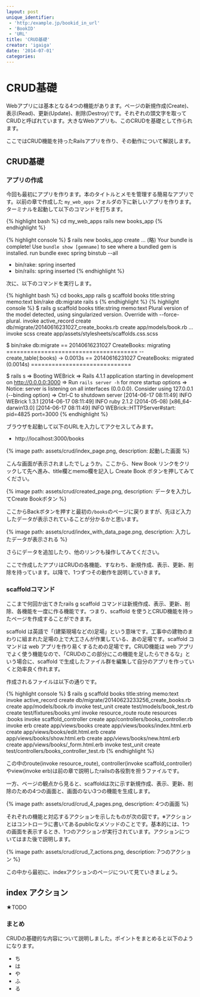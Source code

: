 ```yaml
---
layout: post
unique_identifier:
 - 'http:/example.jp/bookid_in_url'
 - 'BookID'
 - 'URL'
title: 'CRUD基礎'
creator: 'igaiga'
date: '2014-07-01'
categories:
---
```


# CRUD基礎

Webアプリには基本となる4つの機能があります。ページの新規作成(Create)、表示(Read)、更新(Update)、削除(Destroy)です。それぞれの頭文字を取ってCRUDと呼ばれています。大きなWebアプリも、このCRUDを基礎として作られます。

ここではCRUD機能を持ったRailsアプリを作り、その動作について解説します。

## CRUD基礎

### アプリの作成

今回も最初にアプリを作ります。本のタイトルとメモを管理する簡易なアプリです。以前の章で作成した ```my_web_apps``` フォルダの下に新しいアプリを作ります。ターミナルを起動して以下のコマンドを打ちます。

{% highlight bash %}
cd my_web_apps
rails new books_app
{% endhighlight %}

{% highlight console %}
$ rails new books_app
      create
... (略)
Your bundle is complete!
Use `bundle show [gemname]` to see where a bundled gem is installed.
         run  bundle exec spring binstub --all
* bin/rake: spring inserted
* bin/rails: spring inserted
{% endhighlight %}

次に、以下のコマンドを実行します。

{% highlight bash %}
cd books_app
rails g scaffold books title:string memo:text
bin/rake db:migrate
rails s
{% endhighlight %}
{% highlight console %}
$ rails g scaffold books title:string memo:text
Plural version of the model detected, using singularized version. Override with --force-plural.
      invoke  active_record
      create    db/migrate/20140616231027_create_books.rb
      create    app/models/book.rb
...
      invoke  scss
      create    app/assets/stylesheets/scaffolds.css.scss 

$ bin/rake db:migrate
== 20140616231027 CreateBooks: migrating ======================================
-- create_table(:books)
   -> 0.0013s
== 20140616231027 CreateBooks: migrated (0.0014s) =============================

$ rails s
=> Booting WEBrick
=> Rails 4.1.1 application starting in development on http://0.0.0.0:3000
=> Run `rails server -h` for more startup options
=> Notice: server is listening on all interfaces (0.0.0.0). Consider using 127.0.0.1 (--binding option)
=> Ctrl-C to shutdown server
[2014-06-17 08:11:49] INFO  WEBrick 1.3.1
[2014-06-17 08:11:49] INFO  ruby 2.1.2 (2014-05-08) [x86_64-darwin13.0]
[2014-06-17 08:11:49] INFO  WEBrick::HTTPServer#start: pid=4825 port=3000
{% endhighlight %}

ブラウザを起動して以下のURLを入力してアクセスしてみます。

* http://localhost:3000/books

{% image path: assets/crud/index_page.png, description: 起動した画面 %}

こんな画面が表示されましたでしょうか。ここから、New Book リンクをクリックして先へ進み、title欄とmemo欄を記入し Create Book ボタンを押してみてください。

{% image path: assets/crud/created_page.png, description: データを入力してCreate Bookボタン %}

ここからBackボタンを押すと最初の`/books`のページに戻りますが、先ほど入力したデータが表示されていることが分かるかと思います。

{% image path: assets/crud/index_with_data_page.png, description: 入力したデータが表示される %}

さらにデータを追加したり、他のリンクも操作してみてください。

ここで作成したアプリはCRUDの各機能、すなわち、新規作成、表示、更新、削除を持っています。以降で、1つずつその動作を説明していきます。

### scaffoldコマンド

ここまで何回か出てきたrails g scaffold コマンドは新規作成、表示、更新、削除、各機能を一度に作る機能です。つまり、scaffold を使うとCRUD機能を持ったページを作成することができます。

scaffold は英語で「(建築現場などの)足場」という意味です。工事中の建物のまわりに組まれた足場の上で大工さんが作業している、あの足場です。scaffold コマンドは web アプリを作り易くするための足場です。CRUD機能は web アプリでよく使う機能なので、「CRUDのこの部分にこの機能を足したらできるな」という場合に、scaffold で生成したファイル群を編集して自分のアプリを作っていくと効率良く作れます。

作成されるファイルは以下の通りです。

{% highlight console %}
$ rails g scaffold books title:string memo:text
      invoke  active_record
      create    db/migrate/20140623233256_create_books.rb
      create    app/models/book.rb
      invoke    test_unit
      create      test/models/book_test.rb
      create      test/fixtures/books.yml
      invoke  resource_route
       route    resources :books
      invoke  scaffold_controller
      create    app/controllers/books_controller.rb
      invoke    erb
      create      app/views/books
      create      app/views/books/index.html.erb
      create      app/views/books/edit.html.erb
      create      app/views/books/show.html.erb
      create      app/views/books/new.html.erb
      create      app/views/books/_form.html.erb
      invoke    test_unit
      create      test/controllers/books_controller_test.rb
{% endhighlight %}

この中のroute(invoke resource_route), controller(invoke scaffold_controller)やview(invoke erb)は前の章で説明したrailsの各役割を担うファイルです。

一方、ページの観点から見ると、scaffoldは次に示す新規作成、表示、更新、削除のための4つの画面と、画面のない3つの機能を生成します。

{% image path: assets/crud/crud_4_pages.png, description: 4つの画面 %}

それぞれの機能と対応するアクションを示したものが次の図です。※アクションとはコントローラに書いてあるpublicなメソッドのことです。基本的には、1つの画面を表示するとき、1つのアクションが実行されています。アクションについてはまた後で説明します。

{% image path: assets/crud/crud_7_actions.png, description: 7つのアクション %}

この中から最初に、indexアクションのページについて見ていきましょう。

## index アクション

★TODO














### まとめ

CRUDの基礎的な内容について説明しました。ポイントをまとめると以下のようになります。

* ち
* は
* や
* ふ
* る
